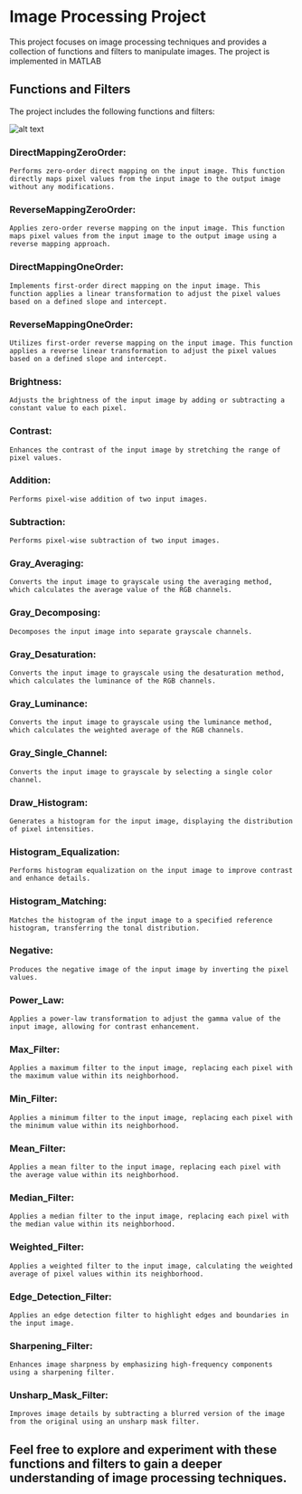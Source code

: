 # Image Processing Project
This project focuses on image processing techniques and provides a collection of functions and filters to manipulate images. The project is implemented in MATLAB

## Functions and Filters
The project includes the following functions and filters:

![alt text](https://github.com/fcimahmoud/Image-Processing-Project.git/blob/[main]/Screen_Shots/Mapping.PNG?raw=true)


### DirectMappingZeroOrder:
    Performs zero-order direct mapping on the input image. This function directly maps pixel values from the input image to the output image without any modifications.
### ReverseMappingZeroOrder: 
    Applies zero-order reverse mapping on the input image. This function maps pixel values from the input image to the output image using a reverse mapping approach.
### DirectMappingOneOrder: 
    Implements first-order direct mapping on the input image. This function applies a linear transformation to adjust the pixel values based on a defined slope and intercept.
### ReverseMappingOneOrder: 
    Utilizes first-order reverse mapping on the input image. This function applies a reverse linear transformation to adjust the pixel values based on a defined slope and intercept.

### Brightness: 
    Adjusts the brightness of the input image by adding or subtracting a constant value to each pixel.
### Contrast: 
    Enhances the contrast of the input image by stretching the range of pixel values.
### Addition: 
    Performs pixel-wise addition of two input images.
### Subtraction: 
    Performs pixel-wise subtraction of two input images.
### Gray_Averaging: 
    Converts the input image to grayscale using the averaging method, which calculates the average value of the RGB channels.
### Gray_Decomposing: 
    Decomposes the input image into separate grayscale channels.
### Gray_Desaturation: 
    Converts the input image to grayscale using the desaturation method, which calculates the luminance of the RGB channels.
### Gray_Luminance: 
    Converts the input image to grayscale using the luminance method, which calculates the weighted average of the RGB channels.
### Gray_Single_Channel: 
    Converts the input image to grayscale by selecting a single color channel.
### Draw_Histogram: 
    Generates a histogram for the input image, displaying the distribution of pixel intensities.
### Histogram_Equalization: 
    Performs histogram equalization on the input image to improve contrast and enhance details.
### Histogram_Matching: 
    Matches the histogram of the input image to a specified reference histogram, transferring the tonal distribution.
### Negative: 
    Produces the negative image of the input image by inverting the pixel values.
### Power_Law: 
    Applies a power-law transformation to adjust the gamma value of the input image, allowing for contrast enhancement.

### Max_Filter: 
    Applies a maximum filter to the input image, replacing each pixel with the maximum value within its neighborhood.
### Min_Filter: 
    Applies a minimum filter to the input image, replacing each pixel with the minimum value within its neighborhood.
### Mean_Filter: 
    Applies a mean filter to the input image, replacing each pixel with the average value within its neighborhood.
### Median_Filter: 
    Applies a median filter to the input image, replacing each pixel with the median value within its neighborhood.
### Weighted_Filter: 
    Applies a weighted filter to the input image, calculating the weighted average of pixel values within its neighborhood.
### Edge_Detection_Filter: 
    Applies an edge detection filter to highlight edges and boundaries in the input image.
### Sharpening_Filter: 
    Enhances image sharpness by emphasizing high-frequency components using a sharpening filter.
### Unsharp_Mask_Filter: 
    Improves image details by subtracting a blurred version of the image from the original using an unsharp mask filter.


## Feel free to explore and experiment with these functions and filters to gain a deeper understanding of image processing techniques.